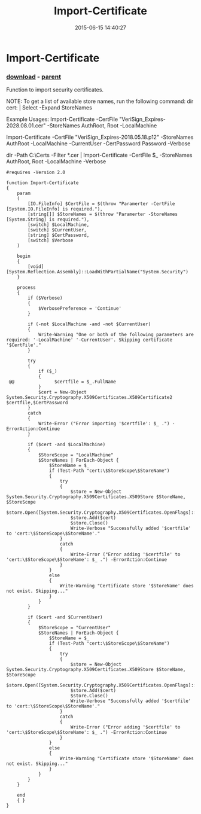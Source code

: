 ﻿---
pid:            5894
poster:         Scott
title:          Import-Certificate
date:           2015-06-15 14:40:27
format:         posh
parent:         1937
parent:         1937

---

# Import-Certificate

### [download](5894.ps1) - [parent](1937.md)

Function to import security certificates.

NOTE: To get a list of available store names, run the following command: 
dir cert: | Select -Expand StoreNames

Example Usages:
Import-Certificate -CertFile "VeriSign_Expires-2028.08.01.cer" -StoreNames AuthRoot, Root -LocalMachine

Import-Certificate -CertFile "VeriSign_Expires-2018.05.18.p12" -StoreNames AuthRoot -LocalMachine -CurrentUser -CertPassword Password -Verbose

dir -Path C:\Certs -Filter *.cer | Import-Certificate -CertFile $_ -StoreNames AuthRoot, Root -LocalMachine -Verbose

```posh
#requires -Version 2.0

function Import-Certificate
{
	param
	(
		[IO.FileInfo] $CertFile = $(throw "Paramerter -CertFile [System.IO.FileInfo] is required."),
		[string[]] $StoreNames = $(throw "Paramerter -StoreNames [System.String] is required."),
		[switch] $LocalMachine,
		[switch] $CurrentUser,
		[string] $CertPassword,
		[switch] $Verbose
	)
	
	begin
	{
		[void][System.Reflection.Assembly]::LoadWithPartialName("System.Security")
	}
	
	process 
	{
        if ($Verbose)
		{
            $VerbosePreference = 'Continue'
        }
    
		if (-not $LocalMachine -and -not $CurrentUser)
		{
			Write-Warning "One or both of the following parameters are required: '-LocalMachine' '-CurrentUser'. Skipping certificate '$CertFile'."
		}

		try
		{
			if ($_)
            {
 @@               $certfile = $_.FullName
            }
            $cert = New-Object System.Security.Cryptography.X509Certificates.X509Certificate2 $certfile,$CertPassword
		}
		catch
		{
			Write-Error ("Error importing '$certfile': $_ .") -ErrorAction:Continue
		}
			
		if ($cert -and $LocalMachine)
		{
			$StoreScope = "LocalMachine"
			$StoreNames | ForEach-Object {
				$StoreName = $_
				if (Test-Path "cert:\$StoreScope\$StoreName")
				{
					try
					{
						$store = New-Object System.Security.Cryptography.X509Certificates.X509Store $StoreName, $StoreScope
						$store.Open([System.Security.Cryptography.X509Certificates.OpenFlags]::ReadWrite)
						$store.Add($cert)
						$store.Close()
						Write-Verbose "Successfully added '$certfile' to 'cert:\$StoreScope\$StoreName'."
					}
					catch
					{
						Write-Error ("Error adding '$certfile' to 'cert:\$StoreScope\$StoreName': $_ .") -ErrorAction:Continue
					}
				}
				else
				{
					Write-Warning "Certificate store '$StoreName' does not exist. Skipping..."
				}
			}
		}
		
		if ($cert -and $CurrentUser)
		{
			$StoreScope = "CurrentUser"
			$StoreNames | ForEach-Object {
				$StoreName = $_
				if (Test-Path "cert:\$StoreScope\$StoreName")
				{
					try
					{
						$store = New-Object System.Security.Cryptography.X509Certificates.X509Store $StoreName, $StoreScope
						$store.Open([System.Security.Cryptography.X509Certificates.OpenFlags]::ReadWrite)
						$store.Add($cert)
						$store.Close()
						Write-Verbose "Successfully added '$certfile' to 'cert:\$StoreScope\$StoreName'."
					}
					catch
					{
						Write-Error ("Error adding '$certfile' to 'cert:\$StoreScope\$StoreName': $_ .") -ErrorAction:Continue
					}
				}
				else
				{
					Write-Warning "Certificate store '$StoreName' does not exist. Skipping..."
				}
			}
		}
	}
	
	end
	{ }
}
```
